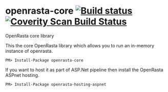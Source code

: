 # openrasta-core [![Build status](https://ci.appveyor.com/api/projects/status/1vk1auv7md2acu37)](https://ci.appveyor.com/project/holytshirt/openrasta-core-424) [![Coverity Scan Build Status](https://scan.coverity.com/projects/2837/badge.svg)](https://scan.coverity.com/projects/2837)



OpenRasta core library

This the core OpenRasta library which allows you to run an in-memory instance of openrasta.

``
PM> Install-Package openrasta-core
``

If you want to host it as part of ASP.Net pipeline then install the OpenRasta ASPnet hosting.

``
PM> Install-Package openrasta-hosting-aspnet
``
